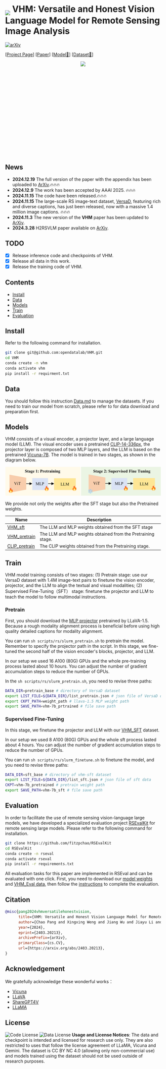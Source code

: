 # <img src="docs/images/h2rsvlm_logo-removebg-preview.png" style="vertical-align: -10px;" :height="50px" width="50px"> VHM: Versatile and Honest Vision Language Model for Remote Sensing Image Analysis

[![arXiv](https://img.shields.io/badge/arXiv-2403.20213-b31b1b.svg)](https://arxiv.org/abs/2403.20213) 

[[Project Page](https://fitzpchao.github.io/vhm_page/)] [[Paper](https://arxiv.org/abs/2403.20213)] [[Model🤗](https://huggingface.co/FitzPC/vhm_7B)] [[Dataset🤗](https://huggingface.co/datasets/FitzPC/VHM_VersaD/tree/main)]


<!-- <div style="display: flex; justify-content: center;" align="center">
<center>
<img src="doc/images/h2rsvlm_logo.png" style="width: 200 px;">
</div> -->
<div style="display: flex; justify-content: center;">
  <img src="docs/images/h2rsvlm_logo.png" style="height: 300px;">
</div>

## News
- **2024.12.19** The full version of the paper with the appendix has been uploaded to [ArXiv](https://arxiv.org/abs/2403.20213).🔥🔥🔥
- **2024.12.9** The work has been accepted by AAAI 2025. 🔥🔥🔥
- **2024.11.15** The code have been released.🔥🔥🔥
- **2024.11.15** The large-scale RS image-text dataset, [VersaD](https://huggingface.co/datasets/FitzPC/VHM_VersaD), featuring rich and diverse captions, has just been released, now with a massive 1.4 million image captions. 🔥🔥🔥
- **2024.11.3** The new version of the **VHM** paper has been updated to [ArXiv](https://arxiv.org/abs/2403.20213).
- **2024.3.28** H2RSVLM paper available on [ArXiv](https://arxiv.org/abs/2403.20213).

## TODO
- [x] Release inference code and checkpoints of VHM.
- [x] Release all data in this work.
- [x] Release the training code of VHM.

## Contents
- [Install](#install)
- [Data](#data)
- [Models](#model)
- [Train](#train)
- [Evaluation](#evaluation)
## Install
Refer to the following command for installation.
```bash
git clone git@github.com:opendatalab/VHM.git
cd VHM
conda create -n vhm 
conda activate vhm
pip install -r requirment.txt
```
## Data
You should follow this instruction [Data.md](docs/Data.md) to manage the datasets. If you need to train our model from scratch, please refer to for data download and preparation first.
## Models
VHM consists of a visual encoder, a projector layer, and a large language model (LLM). The visual encoder uses a pretrained [CLIP-14-336px](https://huggingface.co/openai/clip-vit-large-patch14-336), the projector layer is composed of two MLP layers, and the LLM is based on the pretrained [Vicuna-7B](https://huggingface.co/lmsys/vicuna-7b-v1.5). The model is trained in two stages, as shown in the diagram below.

![](docs/images/vhm_train_stage.png)


We provide not only the weights after the SFT stage but also the Pretrained weights.

| Name | Description|
|---|---|
|[VHM_sft](https://huggingface.co/FitzPC/vhm_7B) | The LLM and MLP weights obtained from the SFT stage| 
|[VHM_pretrain](https://huggingface.co/FitzPC/vhm_7b_pretrain_mlp_llm/tree/main) | The LLM and MLP weights obtained from the Pretraining stage.|
|[CLIP_pretrain](https://huggingface.co/FitzPC/vhm_7b_pretrain_vit)|The CLIP weights obtained from the  Pretraining stage.|


## Train
VHM model training consists of two stages: (1) Pretrain stage: use our VersaD dataset with 1.4M image-text pairs to finetune the vision encoder, projector, and the LLM to align the textual and visual modalities; (2) Supervised Fine-Tuning（SFT） stage: finetune the projector and LLM to teach the model to follow multimodal instructions. 
### Pretrain
First, you should download the [MLP projector](https://huggingface.co/liuhaotian/llava-v1.5-mlp2x-336px-pretrain-vicuna-7b-v1.5/tree/main) pretrained by LLaVA-1.5. Because a rough modality alignment process is beneficial before using high quality detailed captions for modality alignment.

You can run `sh scripts/rs/slurm_pretrain.sh` to pretrain the model. Remember to specify the projector path in the script. In this stage, we fine-tuned the second half of the vision encoder's blocks, projector, and LLM.

In our setup we used 16 A100 (80G) GPUs and the whole pre-training process lasted about 10 hours. You can adjust the number of gradient accumulation steps to reduce the number of GPUs.

In the `sh scripts/rs/slurm_pretrain.sh`, you need to revise three paths:
```bash
DATA_DIR=pretrain_base # directory of VersaD dataset
export LIST_FILE=${DATA_DIR}/list_pretrain.json # json file of VersaD data  
export CKPT_PATH=weight_path # llava-1.5 MLP weight path
export SAVE_PATH=vhm-7b_prtrained # file save path
```
### Supervised Fine-Tuning
In this stage, we finetune the projector and LLM with our [VHM_SFT](https://huggingface.co/datasets/FitzPC/VHM_dataset_sft) dataset. 

In our setup we used 8 A100 (80G) GPUs and the whole sft process lasted about 4 hours. You can adjust the number of gradient accumulation steps to reduce the number of GPUs.

You can run `sh scripts/rs/slurm_finetune.sh` to finetune the model, and you need to revise three paths:
```bash
DATA_DIR=sft_base # directory of vhm-sft dataset
export LIST_FILE=${DATA_DIR}/list_sft.json # json file of sft data  
CKPT=vhm-7b_pretrained # pretrain weight path
export SAVE_PATH=vhm-7b_sft # file save path
```

## Evaluation 
In order to facilitate the use of remote sensing vision-language large models, we have developed a specialized evaluation project [RSEvalKit](https://github.com/fitzpchao/RSEvalKit) for remote sensing large models. Please refer to the following command for installation.

```sh
git clone https://github.com/fitzpchao/RSEvalKit
cd RSEvalKit
conda create -n rseval
conda activate rseval
pip install -r requirements.txt
```
All evaluation tasks for this paper are implemented in RSEval  and can be evaluated with one click. First, you need to download our [model weights](#models) and [VHM_Eval data](docs/Data.md#VHM_Eval-Dataset ), then follow the [instructions](https://github.com/fitzpchao/RSEvalKit/blob/master/README.md) to complete the evaluation.

## Citation
```bibtex
@misc{pang2024vhmversatilehonestvision,
      title={VHM: Versatile and Honest Vision Language Model for Remote Sensing Image Analysis}, 
      author={Chao Pang and Xingxing Weng and Jiang Wu and Jiayu Li and Yi Liu and Jiaxing Sun and Weijia Li and Shuai Wang and Litong Feng and Gui-Song Xia and Conghui He},
      year={2024},
      eprint={2403.20213},
      archivePrefix={arXiv},
      primaryClass={cs.CV},
      url={https://arxiv.org/abs/2403.20213}, 
}
```

## Acknowledgement
We gratefully acknowledge these wonderful works：
- [Vicuna](https://github.com/lm-sys/FastChat#vicuna-weights)
- [LLaVA](https://github.com/haotian-liu/LLaVA)
- [ShareGPT4V](https://github.com/InternLM/InternLM-XComposer/tree/main/projects/ShareGPT4V)
- [LLaMA](https://github.com/facebookresearch/llama)

## License

![Code License](https://img.shields.io/badge/Code%20License-Apache_2.0-green.svg) ![Data License](https://img.shields.io/badge/Data%20License-CC%20By%20NC%204.0-red.svg) **Usage and License Notices**: The data and checkpoint is intended and licensed for research use only. They are also restricted to uses that follow the license agreement of LLaMA, Vicuna and Gemini. The dataset is CC BY NC 4.0 (allowing only non-commercial use) and models trained using the dataset should not be used outside of research purposes.